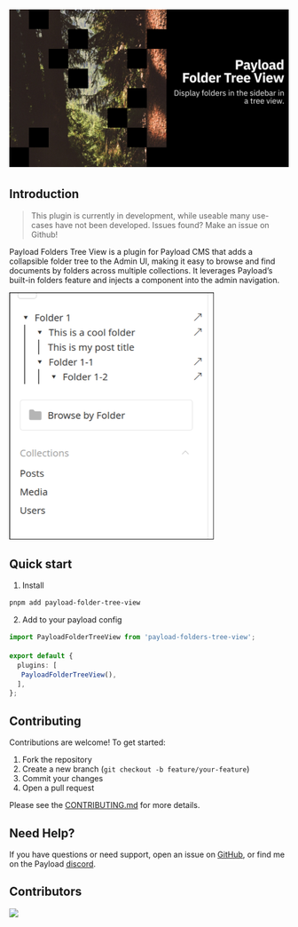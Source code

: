 # ![Payload Folders Tree View](.github/assets/github-title.png)

## Introduction

> This plugin is currently in development, while useable many use-cases have not been developed. Issues found? Make an issue on Github!

Payload Folders Tree View is a plugin for Payload CMS that adds a collapsible folder tree to the Admin UI, making it easy to browse and find documents by folders across multiple collections. It leverages Payload’s built-in folders feature and injects a component into the admin navigation.

![Screenshot of payload folders tree view](.github/assets/plugin-screenshot.png)

## Quick start
1) Install
```bash
pnpm add payload-folder-tree-view
```

2) Add to your payload config

```ts
import PayloadFolderTreeView from 'payload-folders-tree-view';

export default {
  plugins: [
   PayloadFolderTreeView(),
  ],
};
```

## Contributing

Contributions are welcome! To get started:

1. Fork the repository
2. Create a new branch (`git checkout -b feature/your-feature`)
3. Commit your changes
4. Open a pull request

Please see the [CONTRIBUTING.md](CONTRIBUTING.md) for more details.

## Need Help?

If you have questions or need support, open an issue on [GitHub](https://github.com/payloadcms/payload-folder-tree-view/issues), or find me on the Payload [discord](https://discord.com/invite/r6sCXqVk3v).

## Contributors
<img align="left" src="https://contributors-img.web.app/image?repo=patrickroelofs/payload-folder-tree-view"/>

